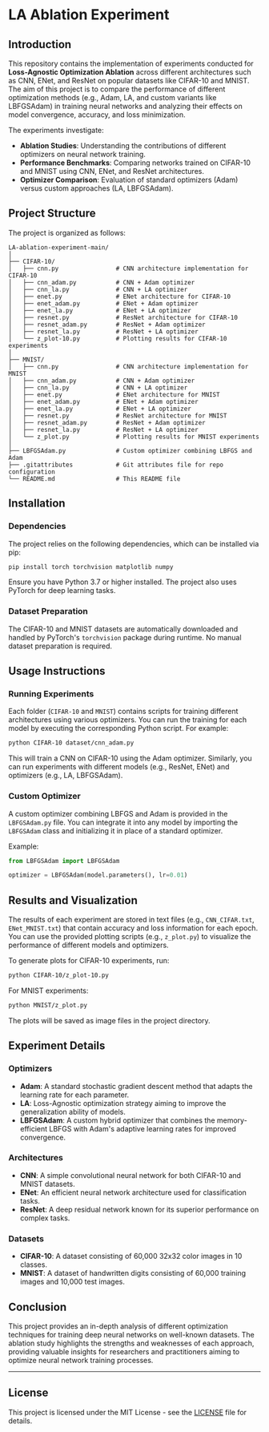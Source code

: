 
# LA Ablation Experiment

## Introduction

This repository contains the implementation of experiments conducted for **Loss-Agnostic Optimization Ablation** across different architectures such as CNN, ENet, and ResNet on popular datasets like CIFAR-10 and MNIST. The aim of this project is to compare the performance of different optimization methods (e.g., Adam, LA, and custom variants like LBFGSAdam) in training neural networks and analyzing their effects on model convergence, accuracy, and loss minimization.

The experiments investigate:
- **Ablation Studies**: Understanding the contributions of different optimizers on neural network training.
- **Performance Benchmarks**: Comparing networks trained on CIFAR-10 and MNIST using CNN, ENet, and ResNet architectures.
- **Optimizer Comparison**: Evaluation of standard optimizers (Adam) versus custom approaches (LA, LBFGSAdam).

## Project Structure

The project is organized as follows:

```
LA-ablation-experiment-main/
│
├── CIFAR-10/
│   ├── cnn.py                # CNN architecture implementation for CIFAR-10
│   ├── cnn_adam.py           # CNN + Adam optimizer
│   ├── cnn_la.py             # CNN + LA optimizer
│   ├── enet.py               # ENet architecture for CIFAR-10
│   ├── enet_adam.py          # ENet + Adam optimizer
│   ├── enet_la.py            # ENet + LA optimizer
│   ├── resnet.py             # ResNet architecture for CIFAR-10
│   ├── resnet_adam.py        # ResNet + Adam optimizer
│   ├── resnet_la.py          # ResNet + LA optimizer
│   └── z_plot-10.py          # Plotting results for CIFAR-10 experiments
│
├── MNIST/
│   ├── cnn.py                # CNN architecture implementation for MNIST
│   ├── cnn_adam.py           # CNN + Adam optimizer
│   ├── cnn_la.py             # CNN + LA optimizer
│   ├── enet.py               # ENet architecture for MNIST
│   ├── enet_adam.py          # ENet + Adam optimizer
│   ├── enet_la.py            # ENet + LA optimizer
│   ├── resnet.py             # ResNet architecture for MNIST
│   ├── resnet_adam.py        # ResNet + Adam optimizer
│   ├── resnet_la.py          # ResNet + LA optimizer
│   └── z_plot.py             # Plotting results for MNIST experiments
│
├── LBFGSAdam.py              # Custom optimizer combining LBFGS and Adam
├── .gitattributes            # Git attributes file for repo configuration
└── README.md                 # This README file
```

## Installation

### Dependencies

The project relies on the following dependencies, which can be installed via pip:

```bash
pip install torch torchvision matplotlib numpy
```

Ensure you have Python 3.7 or higher installed. The project also uses PyTorch for deep learning tasks.

### Dataset Preparation

The CIFAR-10 and MNIST datasets are automatically downloaded and handled by PyTorch's `torchvision` package during runtime. No manual dataset preparation is required.

## Usage Instructions

### Running Experiments

Each folder (`CIFAR-10` and `MNIST`) contains scripts for training different architectures using various optimizers. You can run the training for each model by executing the corresponding Python script. For example:

```bash
python CIFAR-10 dataset/cnn_adam.py
```

This will train a CNN on CIFAR-10 using the Adam optimizer. Similarly, you can run experiments with different models (e.g., ResNet, ENet) and optimizers (e.g., LA, LBFGSAdam).

### Custom Optimizer

A custom optimizer combining LBFGS and Adam is provided in the `LBFGSAdam.py` file. You can integrate it into any model by importing the `LBFGSAdam` class and initializing it in place of a standard optimizer.

Example:
```python
from LBFGSAdam import LBFGSAdam

optimizer = LBFGSAdam(model.parameters(), lr=0.01)
```

## Results and Visualization

The results of each experiment are stored in text files (e.g., `CNN_CIFAR.txt`, `ENet_MNIST.txt`) that contain accuracy and loss information for each epoch. You can use the provided plotting scripts (e.g., `z_plot.py`) to visualize the performance of different models and optimizers.

To generate plots for CIFAR-10 experiments, run:

```bash
python CIFAR-10/z_plot-10.py
```

For MNIST experiments:

```bash
python MNIST/z_plot.py
```

The plots will be saved as image files in the project directory.

## Experiment Details

### Optimizers

- **Adam**: A standard stochastic gradient descent method that adapts the learning rate for each parameter.
- **LA**: Loss-Agnostic optimization strategy aiming to improve the generalization ability of models.
- **LBFGSAdam**: A custom hybrid optimizer that combines the memory-efficient LBFGS with Adam's adaptive learning rates for improved convergence.

### Architectures

- **CNN**: A simple convolutional neural network for both CIFAR-10 and MNIST datasets.
- **ENet**: An efficient neural network architecture used for classification tasks.
- **ResNet**: A deep residual network known for its superior performance on complex tasks.

### Datasets

- **CIFAR-10**: A dataset consisting of 60,000 32x32 color images in 10 classes.
- **MNIST**: A dataset of handwritten digits consisting of 60,000 training images and 10,000 test images.

## Conclusion

This project provides an in-depth analysis of different optimization techniques for training deep neural networks on well-known datasets. The ablation study highlights the strengths and weaknesses of each approach, providing valuable insights for researchers and practitioners aiming to optimize neural network training processes.

---

## License

This project is licensed under the MIT License - see the [LICENSE](LICENSE) file for details.
